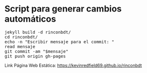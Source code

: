 
# Script para generar cambios automáticos 

<pre>
jekyll build -d rinconbdt/
cd rinconbdt/
echo -n "Escribir mensaje para el commit: "
read mensaje
git commit -am "$mensaje"
git push origin gh-pages
</pre>

Link Página Web Estática: https://kevinredfield69.github.io/rinconbdt
